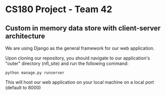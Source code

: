 # CS180 Project - Team 42
## Custom in memory data store with client-server architecture

We are using Django as the general framework for our web application. 

Upon cloning our repository, you should navigate to our application's "outer" directory (nfl_site) and run the following command:
```{python}
python manage.py runserver
```
This will host our web application on your local machine on a local port (default to 8000)
